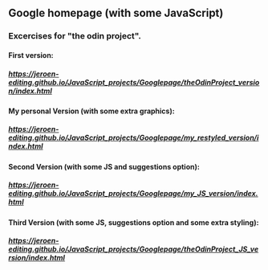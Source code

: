 ## Google homepage (with some JavaScript)

### Excercises for "the odin project".

#### First version:
##### https://jeroen-editing.github.io/JavaScript_projects/Googlepage/theOdinProject_version/index.html

#### My personal Version (with some extra graphics):
##### https://jeroen-editing.github.io/JavaScript_projects/Googlepage/my_restyled_version/index.html

#### Second Version (with some JS and suggestions option):
##### https://jeroen-editing.github.io/JavaScript_projects/Googlepage/my_JS_version/index.html

#### Third Version (with some JS, suggestions option and some extra styling):
##### https://jeroen-editing.github.io/JavaScript_projects/Googlepage/theOdinProject_JS_version/index.html